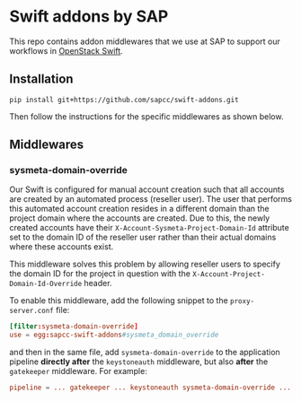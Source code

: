 # Swift addons by SAP

This repo contains addon middlewares that we use at SAP to support our workflows in
[OpenStack Swift](https://github.com/openstack/swift).

## Installation

```
pip install git+https://github.com/sapcc/swift-addons.git
```

Then follow the instructions for the specific middlewares as shown below.

## Middlewares

### sysmeta-domain-override

Our Swift is configured for manual account creation such that all accounts are created by
an automated process (reseller user). The user that performs this automated account
creation resides in a different domain than the project domain where the accounts are
created. Due to this, the newly created accounts have their
`X-Account-Sysmeta-Project-Domain-Id` attribute set to the domain ID of the reseller user
rather than their actual domains where these accounts exist.

This middleware solves this problem by allowing reseller users to specify the domain ID
for the project in question with the `X-Account-Project-Domain-Id-Override` header.

To enable this middleware, add the following snippet to the `proxy-server.conf` file:

```conf
[filter:sysmeta-domain-override]
use = egg:sapcc-swift-addons#sysmeta_domain_override
```

and then in the same file, add `sysmeta-domain-override` to the application pipeline
**directly after** the `keystoneauth` middleware, but also **after** the `gatekeeper`
middleware. For example:

```conf
pipeline = ... gatekeeper ... keystoneauth sysmeta-domain-override ...
```
